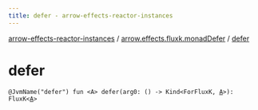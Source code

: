 ```yaml
---
title: defer - arrow-effects-reactor-instances
---
```


[arrow-effects-reactor-instances](../index.html) / [arrow.effects.fluxk.monadDefer](index.html) / [defer](./defer.html)

# defer

`@JvmName("defer") fun <A> defer(arg0: () -> Kind<ForFluxK, `[`A`](defer.html#A)`>): FluxK<`[`A`](defer.html#A)`>`